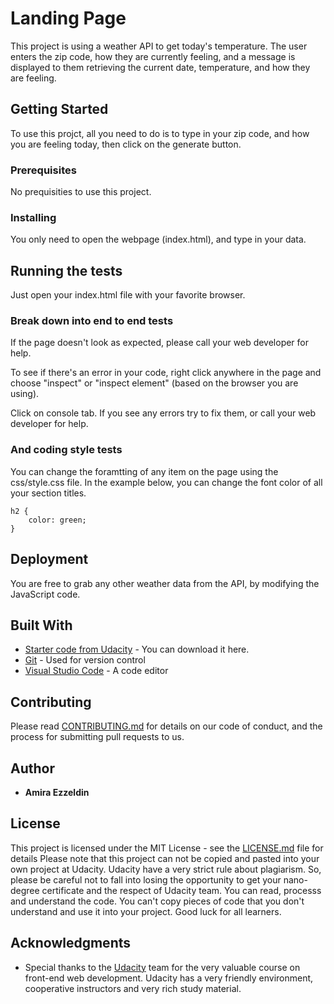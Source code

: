 # Landing Page

This project is using a weather API to get today's temperature. The user enters the zip code, how they are currently feeling, and a message is displayed to them retrieving the current date, temperature, and how they are feeling.

## Getting Started

To use this projct, all you need to do is to type in your zip code, and how you are feeling today, then click on the generate button.

### Prerequisites

No prequisities to use this project.


### Installing

You only need to open the webpage (index.html), and type in your data.

## Running the tests

Just open your index.html file with your favorite browser. 

### Break down into end to end tests

If the page doesn't look as expected, please call your web developer for help. 

To see if there's an error in your code, right click anywhere in the page and choose "inspect" or "inspect element" (based on the browser you are using). 

Click on console tab. If you see any errors try to fix them, or call your web developer for help.


### And coding style tests

You can change the foramtting of any item on the page using the css/style.css file. In the example below, you can change the font color of all your section titles.

```
h2 {
    color: green;
}
```

## Deployment

You are free to grab any other weather data from the API, by modifying the JavaScript code.

## Built With

* [Starter code from Udacity](https://github.com/udacity/fend/tree/refresh-2019/projects/weather-journal-app) - You can download it here.
* [Git](https://git-scm.com/) - Used for version control
* [Visual Studio Code](https://code.visualstudio.com/) - A code editor

## Contributing

Please read [CONTRIBUTING.md](CONTRIBUTING.md) for details on our code of conduct, and the process for submitting pull requests to us.
## Author

* **Amira Ezzeldin** 

## License

This project is licensed under the MIT License - see the [LICENSE.md](LICENSE.md) file for details
Please note that this project can not be copied and pasted into your own project at Udacity. 
Udacity have a very strict rule about plagiarism. So, please be careful not to fall into losing the opportunity to get your nano-degree certificate and the respect of Udacity team.
You can read, processs and understand the code. You can't copy pieces of code that you don't understand and use it into your project. Good luck for all learners.

## Acknowledgments

* Special thanks to the [Udacity](https://www.udacity.com/) team for the very valuable course on front-end web development. Udacity has a very friendly environment, cooperative instructors and very rich study material.